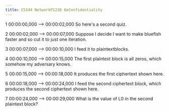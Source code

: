 ```yaml
---
title: CS144 NetworkP1238 6eConfidentiality
---
```


1
00:00:00,000 --> 00:00:02,000
So here's a second quiz.

2
00:00:02,000 --> 00:00:07,000
Suppose I decide I want to make bluefish faster and so cut it to just one iteration.

3
00:00:07,000 --> 00:00:10,000
I feed it to plaintextblocks.

4
00:00:10,000 --> 00:00:15,000
The first plaintext block is all zeros, which somehow my adversary knows.

5
00:00:15,000 --> 00:00:18,000
It produces the first ciphertext shown here.

6
00:00:18,000 --> 00:00:24,000
I feed the second ciphertext block, which produces the second ciphertext shown here.

7
00:00:24,000 --> 00:00:29,000
What is the value of L0 in the second plaintext block?

